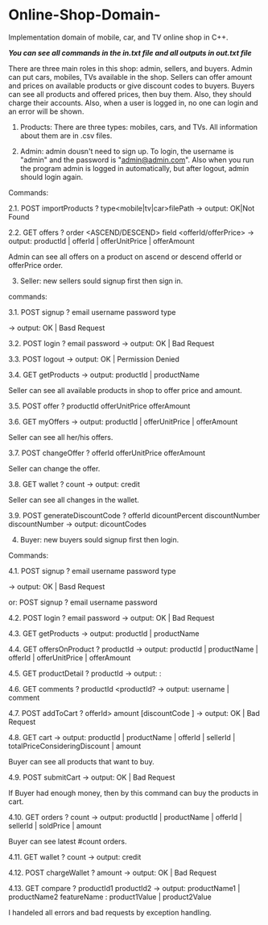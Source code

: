 # Online-Shop-Domain-
Implementation domain of mobile, car, and TV online shop in C++.

***You can see all commands in the in.txt file and all outputs in out.txt file***

There are three main roles in this shop: admin, sellers, and buyers. Admin can put cars, mobiles, TVs available in the shop. Sellers can offer amount and prices on available products or give discount codes to buyers. Buyers can see all products and offered prices, then buy them. Also, they should charge their accounts. Also, when a user is logged in, no one can login and an error will be shown.

1. Products: There are three types: mobiles, cars, and TVs. All information about them are in .csv files.

2. Admin: admin dousn't need to sign up. To login, the username is "admin" and the password is "admin@admin.com". Also when you run the program admin is logged in automatically, but after logout, admin should login again.
 
  Commands:
  
  2.1. POST importProducts ? type<mobile|tv|car>filePath<filePath> -> output: OK|Not Found
  
  2.2. GET offers ? order <ASCEND/DESCEND> field <offerId/offerPrice> -> output: productId | offerId | offerUnitPrice | 
  offerAmount
  
  Admin can see all offers on a product on ascend or descend offerId or offerPrice order.
  
3. Seller: new sellers sould signup first then sign in.

  commands:
  
  3.1. POST signup ? email <email> username <username> password <password> type <seller> 
  
   -> output: OK | Basd Request
  
  3.2. POST login ? email <email> password <password> -> output: OK | Bad Request
  
  3.3. POST logout -> output: OK | Permission Denied
  
  3.4. GET getProducts -> output: productId | productName
      
  Seller can see all available products in shop to offer price and amount.
  
  3.5. POST offer ? productId <productId> offerUnitPrice <offerUnitPrice> offerAmount <offerAmount> 
  
  3.6. GET myOffers -> output: productId | offerUnitPrice | offerAmount
      
  Seller can see all her/his offers.
        
  3.7. POST changeOffer ? offerId <offerId> offerUnitPrice <offerUnitPrice> offerAmount <offerAmount>
      
  Seller can change the offer.
  
  3.8. GET wallet ? count <count> -> output: credit
  
  Seller can see all changes in the wallet.
      
  3.9. POST generateDiscountCode ? offerId <offerId> dicountPercent <discountPercent> discountNumber                                      
                                                    discountNumber -> output: dicountCodes

4. Buyer: new buyers sould signup first then login.

  Commands:
  
  4.1. POST signup ? email <email> username <username> password <password> type <Buyer> 
      
   -> output: OK | Basd Request
      
   or: POST signup ? email <email> username <username> password <password>
  
  4.2. POST login ? email <email> password <password> -> output: OK | Bad Request
  
  4.3. GET getProducts -> output: productId | productName
  
  4.4. GET offersOnProduct ? productId <productId> -> output: productId | productName | offerId | offerUnitPrice | 
  offerAmount
  
  4.5. GET productDetail ? productId <productId> -> output: <productName> 
                                                            <feature> : <value>
              
  4.6. GET comments ? productId <productId? -> output: <productName> 
  username | comment
                                                         
  4.7. POST addToCart ? offerId> amount <amount> [discountCode <discountCode>] -> output: OK | Bad Request
  
  
 4.8. GET cart -> output: productId | productName | offerId | sellerId | totalPriceConsideringDiscount | amount
 
 Buyer can see all products that want to buy.
      
 4.9. POST submitCart -> output: OK | Bad Request
 
 If Buyer had enough money, then by this command can buy the products in cart.
      
 4.10. GET orders ? count <count> -> output: productId | productName | offerId | sellerId | soldPrice | amount
  
 Buyer can see latest #count orders.
       
 4.11. GET wallet ? count <count> -> output: credit
  
  
 4.12. POST chargeWallet ? amount <amount> -> output: OK | Bad Request
  
  
 4.13. GET compare ? productId1 <product Id1> productId2 <productId2> -> output: productName1 | productName2
                                                                        featureName : product1Value | product2Value
                                                                      
                        

I handeled all errors and bad requests by exception handling.
  
  
  
  
